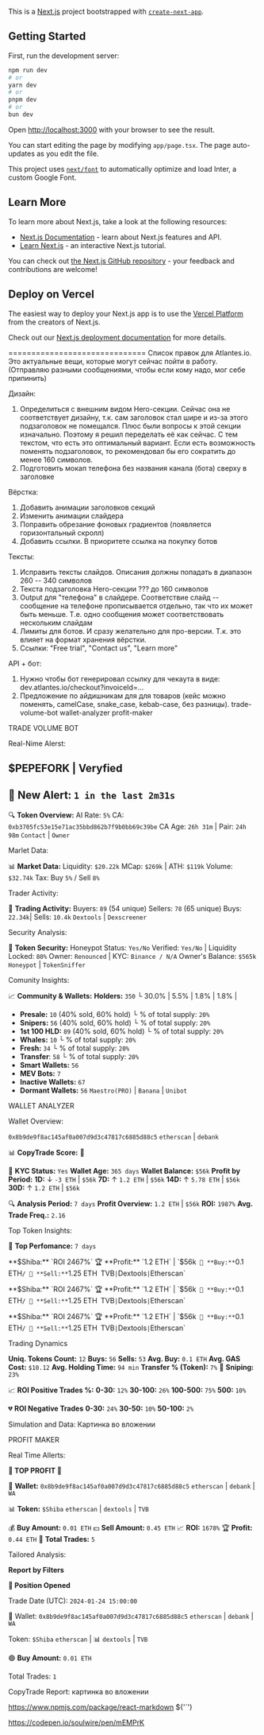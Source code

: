 This is a [Next.js](https://nextjs.org/) project bootstrapped with [`create-next-app`](https://github.com/vercel/next.js/tree/canary/packages/create-next-app).

## Getting Started

First, run the development server:

```bash
npm run dev
# or
yarn dev
# or
pnpm dev
# or
bun dev
```

Open [http://localhost:3000](http://localhost:3000) with your browser to see the result.

You can start editing the page by modifying `app/page.tsx`. The page auto-updates as you edit the file.

This project uses [`next/font`](https://nextjs.org/docs/basic-features/font-optimization) to automatically optimize and load Inter, a custom Google Font.

## Learn More

To learn more about Next.js, take a look at the following resources:

- [Next.js Documentation](https://nextjs.org/docs) - learn about Next.js features and API.
- [Learn Next.js](https://nextjs.org/learn) - an interactive Next.js tutorial.

You can check out [the Next.js GitHub repository](https://github.com/vercel/next.js/) - your feedback and contributions are welcome!

## Deploy on Vercel

The easiest way to deploy your Next.js app is to use the [Vercel Platform](https://vercel.com/new?utm_medium=default-template&filter=next.js&utm_source=create-next-app&utm_campaign=create-next-app-readme) from the creators of Next.js.

Check out our [Next.js deployment documentation](https://nextjs.org/docs/deployment) for more details.



==============================
Список правок для Atlantes.io.
Это актуальные вещи, которые могут сейчас пойти в работу.
(Отправляю разными сообщениями, чтобы если кому надо, мог себе припинить)

Дизайн:
1. Определиться с внешним видом Hero-секции.
Сейчас она не соответствует дизайну, т.к. сам заголовок стал шире и из-за этого подзаголовок не помещался. Плюс были вопросы к этой секции изначально. Поэтому я решил переделать её как сейчас. С тем текстом, что есть это оптимальный вариант. Если есть возможность поменять подзаголовок, то рекомендовал бы его сократить до менее 160 символов.
2. Подготовить мокап телефона без названия канала (бота) сверху в заголовке

Вёрстка:
1. Добавить анимации заголовков секций
2. Изменить анимации слайдера
3. Поправить обрезание фоновых градиентов (появляется горизонтальный скролл)
4. Добавить ссылки. В приоритете ссылка на покупку ботов

Тексты:
1. Исправить тексты слайдов. Описания должны попадать в диапазон 260 -- 340 символов
2. Текста подзаголовка Hero-секции ??? до 160 символов
3. Output для "телефона" в слайдере. Соответствие слайд -- сообщение на телефоне прописывается отдельно, так что их может быть меньше. Т.е. одно сообщения может соответствовать нескольким слайдам
4. Лимиты для ботов. И сразу желательно для про-версии. Т.к. это влияет на формат хранения вёрстки.
5. Ссылки: "Free trial", "Contact us", "Learn more"

API + бот:
1. Нужно чтобы бот генерировал ссылку для чекаута в виде: dev.atlantes.io/checkout?invoiceId=...
2. Предложение по айдишникам для для товаров (кейс можно поменять, camelCase, snake_case, kebab-case, без разницы).
    trade-volume-bot
    wallet-analyzer
    profit-maker




TRADE VOLUME BOT

Real-Nime Alerst:

**$PEPEFORK** | __Veryfied__
----------------------------------
🚨 **New Alert:** `1 in the last 2m31s`
----------------------------------
🔍 **Token Overview:**
AI Rate: `5%`
CA: `0xb3705fc53e15e71ac35bbd862b7f9b0bb69c39be`
CA Age: `26h 31m` | Pair: `24h 98m`
`Contact` | `Owner`

Marlet Data:

📊 **Market Data:**
Liquidity: `$20.22k` 
MCap: `$269k` | ATH: `$119k`
Volume: `$32.74k`
Tax: Buy `5%` / Sell `8%`

Trader Activity: 

👥 **Trading Activity:**
Buyers: `89` (54 unique)
Sellers: `78` (65 unique)
Buys: `22.34k`| Sells: `10.4k`
`Dextools` | `Dexscreener`

Security Analysis:

🔏 **Token Security:**
Honeypot Status: `Yes/No`
Verified: `Yes/No` | Liquidity Locked: `80%`
Owner: `Renounced` | KYC: `Binance / N/A`
Owner's Balance: `$565k`
`Honeypot` | `TokenSniffer`

Comunity Insights: 

📈 **Community & Wallets:**
**Holders:** `350` 
  └ 30.0% | 5.5% | 1.8% | 1.8% |
- **Presale:** `10` (40% sold, 60% hold)
  └ % of total supply: `20%`
- **Snipers:** `56` (40% sold, 60% hold)
  └ % of total supply: `20%`
- **1st 100 HLD:** `89` (40% sold, 60% hold)
  └ % of total supply: `20%`
- **Whales:** `10`
  └ % of total supply: `20%`
- **Fresh:** `34`
  └ % of total supply: `20%`
- **Transfer**: `58`
  └ % of total supply: `20%`
- **Smart Wallets:** `56` 
- **MEV Bots:** `7` 
- **Inactive Wallets:** `67`
- **Dormant Wallets:** `56`
`Maestro(PRO)` | `Banana` | `Unibot`



WALLET ANALYZER

Wallet Overview:

`0x8b9de9f8ac145af0a007d9d3c47817c6885d88c5`
`etherscan` | `debank`

📊 **CopyTrade Score:** 🔴

🔐 **KYC Status:** `Yes`
**Wallet Age:** `365 days`
**Wallet Balance:** `$56k` 
**Profit by Period:** 
**1D:** ↓ `-3 ETH` | `$56k`
**7D:** ↑ `1.2 ETH` | `$56k`
**14D:** ↑ `5.78 ETH` | `$56k`
**30D:** ↑ `1.2 ETH` | `$56k`

🔍 **Analysis Period:** `7 days`
**Profit Overview:** `1.2 ETH` | `$56k`
**ROI:** `1987%`
**Avg. Trade Freq.:** `2.16`

Top Token Insights: 

🔖 **Top Perfomance:** `7 days`

**$Shiba:** `ROI 2467%`
🏆 **Profit:** `1.2 ETH` | `$56k` 
🔼 **Buy:** `0.1 ETH` / 🔽 **Sell:** `1.25 ETH`
`TVB` | `Dextools` | `Etherscan`

**$Shiba:** `ROI 2467%`
🏆 **Profit:** `1.2 ETH` | `$56k` 
🔼 **Buy:** `0.1 ETH` / 🔽 **Sell:** `1.25 ETH`
`TVB` | `Dextools` | `Etherscan`

**$Shiba:** `ROI 2467%`
🏆 **Profit:** `1.2 ETH` | `$56k` 
🔼 **Buy:** `0.1 ETH` / 🔽 **Sell:** `1.25 ETH`
`TVB` | `Dextools` | `Etherscan`

Trading Dynamics

**Uniq. Tokens Count:** `12`
**Buys:** `56`
**Sells:** `53`
**Avg. Buy:** `0.1 ETH`
**Avg. GAS Cost:** `$10.12`
**Avg. Holding Time:** `94 min`
**Transfer % (Token):** `7%`
🎯 **Sniping:** `23%`

📈 **ROI Positive Trades %:**
**0-30:** `12%`
**30-100:** `26%`
**100-500:** `75%`
**500:** `10%`

💔 **ROI Negative Trades**
**0-30:** `24%`
**30-50:** `10%`
**50-100:** `2%`

Simulation and Data: 
Картинка во вложении 



PROFIT MAKER

Real Time Allerts: 

**🚀 TOP PROFIT 🚀**

🔐 **Wallet:** `0x8b9de9f8ac145af0a007d9d3c47817c6885d88c5`
`etherscan` | `debank` | `WA` 

📊 **Token:** `$Shiba`
`etherscan` | `dextools` | `TVB`

💰 **Buy Amount:** `0.01 ETH`
💵 **Sell Amount:** `0.45 ETH`
📈 **ROI:** `1678%`
🏆 **Profit:** `0.44 ETH`
🔄 **Total Trades:** `5`


Tailored Analysis: 

__Report by Filters__

**🚀 Position Opened**

Trade Date (UTC): `2024-01-24 15:00:00`

🔐 Wallet: `0x8b9de9f8ac145af0a007d9d3c47817c6885d88c5`
`etherscan` | `debank` | `WA`

Token: `$Shiba`
`etherscan` | 📊 `dextools` | `TVB`

🟢 **Buy Amount:** `0.01 ETH`

Total Trades: `1`



CopyTrade Report: 
картинка во вложении


https://www.npmjs.com/package/react-markdown
${'`'}

https://codepen.io/soulwire/pen/mEMPrK

